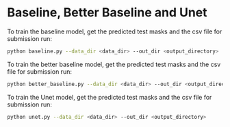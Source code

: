 # Baseline, Better Baseline and Unet

To train the baseline model, get the predicted test masks and the csv file for submission run:

```bash
python baseline.py --data_dir <data_dir> --out_dir <output_directory>
```

To train the better baseline model, get the predicted test masks and the csv file for submission run:

```bash
python better_baseline.py --data_dir <data_dir> --out_dir <output_directory>
```

To train the Unet model, get the predicted test masks and the csv file for submission run:

```bash
python unet.py --data_dir <data_dir> --out_dir <output_directory>
```
